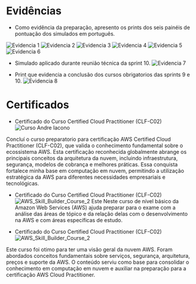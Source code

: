 # Evidências

- Como evidência da preparação, apresento os prints dos seis painéis de pontuação dos simulados em português. 

![Evidencia 1](evidencias/evi-1.png)
![Evidencia 2](evidencias/evi-2.png)
![Evidencia 3](evidencias/evi-3.png)
![Evidencia 4](evidencias/evi-4.png)
![Evidencia 5](evidencias/evi-5.png)
![Evidencia 6](evidencias/evi-6.png)
- Simulado aplicado durante reunião técnica da sprint 10.
![Evidencia 7](evidencias/evi-7.png)

- Print que evidencia a conclusão dos cursos obrigatorios das sprints 9 e 10. 
![Evidencia 8](evidencias/evi-8.png)

# Certificados


- Certificado do Curso Certified Cloud Practitioner (CLF-C02)
![Curso Andre Iacono](certificados/certificado_CLF-C02.jpg)

Concluí o curso preparatorio para certificação AWS Certified Cloud Practitioner (CLF-C02), que valida o conhecimento fundamental sobre o ecossistema AWS. Esta certificação reconhecida globalmente abrange os principais conceitos da arquitetura da nuvem, incluindo infraestrutura, segurança, modelos de cobrança e melhores práticas. Essa conquista fortalece minha base em computação em nuvem, permitindo a utilização estratégica da AWS para diferentes necessidades empresariais e tecnológicas.


- Certificado do Curso Certified Cloud Practitioner (CLF-C02)
![AWS_Skill_Builder_Course_2](certificados/curso_1.png)
Este 
Neste curso de nível básico da Amazon Web Services (AWS) ajuda preparar para o exame com a análise das áreas de tópico e da relação delas com o desenvolvimento na AWS e com áreas específicas de estudo.


- Certificado do Curso Certified Cloud Practitioner (CLF-C02)
![AWS_Skill_Builder_Course_2](certificados/curso_2.png)

Este curso foi otimo para ter uma visão geral da nuvem AWS. Foram abordados conceitos fundamentais sobre serviços, segurança, arquitetura, preços e suporte da AWS. O conteúdo serviu como base para consolidar o conhecimento em computação em nuvem e auxiliar na preparação para a certificação AWS Cloud Practitioner.